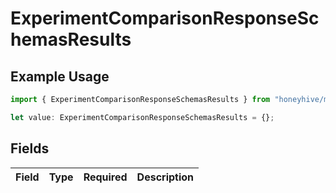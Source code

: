 # ExperimentComparisonResponseSchemasResults

## Example Usage

```typescript
import { ExperimentComparisonResponseSchemasResults } from "honeyhive/models/components";

let value: ExperimentComparisonResponseSchemasResults = {};
```

## Fields

| Field       | Type        | Required    | Description |
| ----------- | ----------- | ----------- | ----------- |